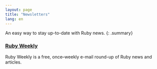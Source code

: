 ```yaml
---
layout: page
title: "Newsletters"
lang: en
---
```


An easy way to stay up-to-date with Ruby news.
{: .summary}

### [Ruby Weekly][1]

Ruby Weekly is a free, once–weekly e-mail round-up of Ruby news and articles.

[1]: http://rubyweekly.com/
